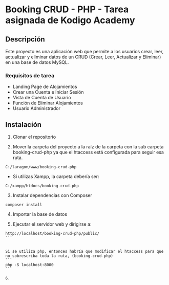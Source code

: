 # Booking CRUD - PHP - Tarea asignada de Kodigo Academy

## Descripción

Este proyecto es una aplicación web que permite a los usuarios crear, leer, actualizar y eliminar datos de un CRUD (Crear, Leer, Actualizar y Eliminar) en una base de datos MySQL.

### Requisitos de tarea

- Landing Page de Alojamientos
- Crear una Cuenta e Iniciar Sesión
- Vista de Cuenta de Usuario
- Función de Eliminar Alojamientos
- Usuario Administrador

## Instalación

1. Clonar el repositorio

2. Mover la carpeta del proyecto a la raíz de la carpeta con la sub carpeta booking-crud-php ya que el htaccess está configurada para seguir esa ruta.

```
C:/laragon/www/booking-crud-php
```

- Si utilizas Xampp, la carpeta debería ser:

```
C:/xampp/htdocs/booking-crud-php
```

3. Instalar dependencias con Composer

```
composer install
```

4. Importar la base de datos

5. Ejecutar el servidor web y dirigirse a:

````
http://localhost/booking-crud-php/public/
```


Si se utiliza php, entonces habría que modificar el htaccess para que no sobrescriba toda la ruta, (booking-crud-php)
```
php -S localhost:8000
```

6.
````
